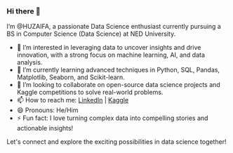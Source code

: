### Hi there 👋

I’m @HUZAIFA, a passionate Data Science enthusiast currently pursuing a BS in Computer Science (Data Science) at NED University.

- 👀 I’m interested in leveraging data to uncover insights and drive innovation, with a strong focus on machine learning, AI, and data analysis.
- 🌱 I’m currently learning advanced techniques in Python, SQL, Pandas, Matplotlib, Seaborn, and Scikit-learn.
- 💞️ I’m looking to collaborate on open-source data science projects and Kaggle competitions to solve real-world problems.
- 📫 How to reach me: [LinkedIn](www.linkedin.com/in/huzaifa-salman-0539602a8) | [Kaggle](https://www.kaggle.com/huzaifanvm)
- 😄 Pronouns: He/Him
- ⚡ Fun fact: I love turning complex data into compelling stories and actionable insights!

Let's connect and explore the exciting possibilities in data science together!

